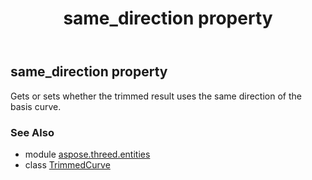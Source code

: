 ﻿---
title: same_direction property
second_title: Aspose.3D for Python via .NET API References
description: 
type: docs
weight: 170
url: /python-net/aspose.threed.entities/trimmedcurve/same_direction/
is_root: false
---

## same_direction property


Gets or sets whether the trimmed result uses the same direction of the basis curve.

### See Also
* module [aspose.threed.entities](../../)
* class [TrimmedCurve](/3d/python-net/aspose.threed.entities/trimmedcurve)
